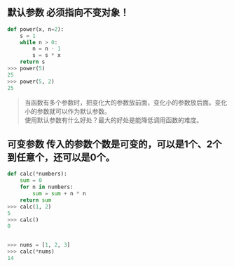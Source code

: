 ## 默认参数 必须指向不变对象！
```python
def power(x, n=2):
    s = 1
    while n > 0:
        n = n - 1
        s = s * x
    return s
>>> power(5)
25
>>> power(5, 2)
25
```

> 当函数有多个参数时，把变化大的参数放前面，变化小的参数放后面。变化小的参数就可以作为默认参数。  
> 使用默认参数有什么好处？最大的好处是能降低调用函数的难度。

## 可变参数 传入的参数个数是可变的，可以是1个、2个到任意个，还可以是0个。
```Python
def calc(*numbers):
    sum = 0
    for n in numbers:
        sum = sum + n * n
    return sum
>>> calc(1, 2)
5
>>> calc()
0


>>> nums = [1, 2, 3]
>>> calc(*nums)
14

```

